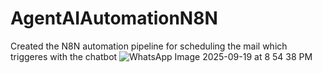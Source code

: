# AgentAIAutomationN8N
Created the N8N automation pipeline for scheduling the mail which triggeres with the chatbot
![WhatsApp Image 2025-09-19 at 8 54 38 PM](https://github.com/user-attachments/assets/30ea2bf0-32d6-4337-b4cf-2fafe91f22fb)
